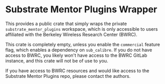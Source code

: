 # Substrate Mentor Plugins Wrapper

This provides a public crate that simply wraps the
private `substrate_mentor_plugins` workspace, which is only accessible to
users affiliated with the Berkeley Wireless Research Center (BWRC).

This crate is completely empty, unless you enable the `commercial` feature flag,
which enables a dependency on `sub_calibre`. If you do not have access to BWRC,
you likely won't have access to the BWRC GitLab instance, and this crate will not be of use to you.

If you have access to BWRC resources and would like access to the Substrate Mentor Plugins repo,
please contact the authors.
